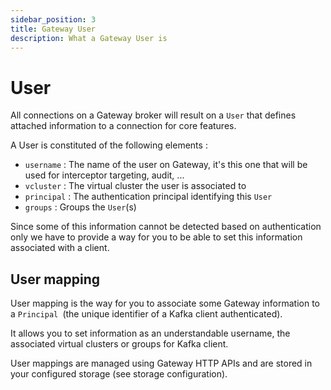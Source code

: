 ```yaml
---
sidebar_position: 3
title: Gateway User
description: What a Gateway User is
---
```


# User

All connections on a Gateway broker will result on a `User` that defines attached information to a connection for core features.

A User is constituted of the following elements :

-   `username` : The name of the user on Gateway, it's this one that will be used for interceptor targeting, audit, ...
-   `vcluster` : The virtual cluster the user is associated to
-   `principal` : The authentication principal identifying this `User`
-   `groups` : Groups the `User`(s)

Since some of this information cannot be detected based on authentication only we have to provide a way for you to be able to set this information associated with a client.

## User mapping

User mapping is the way for you to associate some Gateway information to a `Principal `(the unique identifier of a Kafka client authenticated).

It allows you to set information as an understandable username, the associated virtual clusters or groups for Kafka client.

User mappings are managed using Gateway HTTP APIs and are stored in your configured storage (see storage configuration).

          
